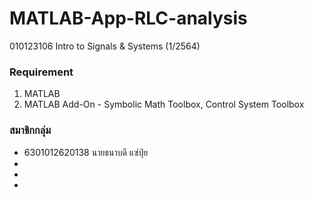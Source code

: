 # MATLAB-App-RLC-analysis

010123106 Intro to Signals & Systems (1/2564)

### Requirement
  1. MATLAB
  2. MATLAB Add-On - Symbolic Math Toolbox, Control System Toolbox
  
### สมาชิกกลุ่ม
 - 6301012620138 นายธนาบดี แซ่ปุ่ย
 - 
 -
 -
